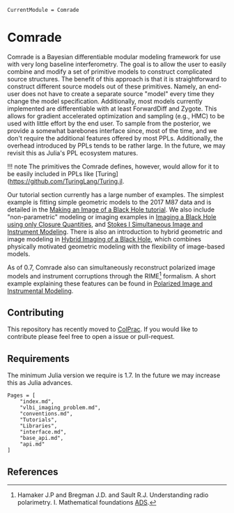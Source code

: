 ```@meta
CurrentModule = Comrade
```

# Comrade

Comrade is a Bayesian differentiable modular modeling framework for use with very long baseline interferometry.
The goal is to allow the user to easily combine and modify a set of primitive models
to construct complicated source structures. The benefit of this approach is that it is straightforward to construct different source models out of these primitives. Namely, an end-user does
not have to create a separate source "model" every time they
change the model specification. Additionally, most models currently implemented are differentiable with at least ForwardDiff and Zygote. This allows for gradient accelerated optimization and sampling (e.g., HMC) to be used with little
effort by the end user.
To sample from the posterior, we provide a somewhat barebones interface since, most of the time, and we don't require the additional features offered by most PPLs. Additionally, the overhead introduced by PPLs tends to be rather large. In the future, we may revisit this as
Julia's PPL ecosystem matures.

!!! note
    The primitives the Comrade defines, however, would allow for it to be easily included in PPLs like [Turing](https://github.com/TuringLang/Turing.jl.



Our tutorial section currently has a large number of examples. The simplest example is fitting simple geometric models to the 2017 M87 data and is detailed in the [Making an Image of a Black Hole tutorial](@ref). We also include "non-parametric" modeling or imaging examples in [Imaging a Black Hole using only Closure Quantities](@ref), and
[Stokes I Simultaneous Image and Instrument Modeling](@ref). There is also an introduction to hybrid geometric and image modeling in [Hybrid Imaging of a Black Hole](@ref), which combines physically motivated geometric modeling with the flexibility of image-based models.


As of 0.7, Comrade also can simultaneously reconstruct polarized image models and instrument corruptions through the RIME[^1] formalism. A short example explaining
these features can be found in [Polarized Image and Instrumental Modeling](@ref).
## Contributing

This repository has recently moved to [ColPrac](https://github.com/SciML/ColPrac). If you would like to contribute please feel free to open a issue or pull-request.


## Requirements

The minimum Julia version we require is 1.7. In the future we may increase this as Julia advances.


```@contents
Pages = [
    "index.md",
    "vlbi_imaging_problem.md",
    "conventions.md",
    "Tutorials",
    "Libraries",
    "interface.md",
    "base_api.md",
    "api.md"
]
```

## References
[^1]: Hamaker J.P and Bregman J.D. and Sault R.J. Understanding radio polarimetry. I. Mathematical foundations [ADS](https://ui.adsabs.harvard.edu/abs/1996A&AS..117..137H). 

